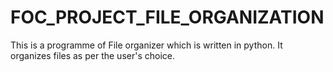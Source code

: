 # FOC_PROJECT_FILE_ORGANIZATION
This is a programme of File organizer which is written in python. It organizes files as per the user's choice. 
